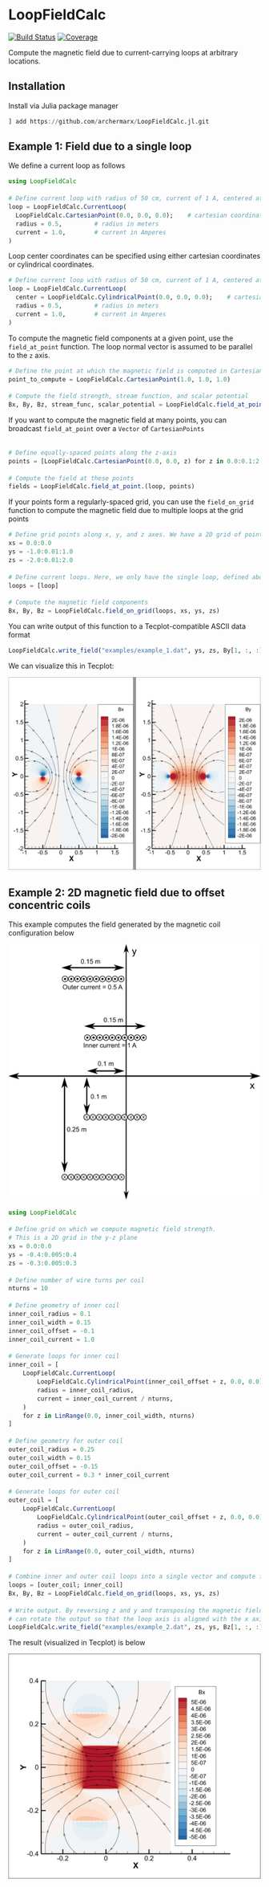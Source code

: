# LoopFieldCalc

[![Build Status](https://travis-ci.com/archermarx/LoopFieldCalc.jl.svg?branch=master)](https://travis-ci.com/archermarx/LoopFieldCalc.jl)
[![Coverage](https://codecov.io/gh/archermarx/LoopFieldCalc.jl/branch/master/graph/badge.svg)](https://codecov.io/gh/archermarx/LoopFieldCalc.jl)

Compute the magnetic field due to current-carrying loops at arbitrary locations.

## Installation
Install via Julia package manager
```julia
] add https://github.com/archermarx/LoopFieldCalc.jl.git
```

## Example 1: Field due to a single loop

We define a current loop as follows

```julia
using LoopFieldCalc

# Define current loop with radius of 50 cm, current of 1 A, centered at the origin
loop = LoopFieldCalc.CurrentLoop(
  LoopFieldCalc.CartesianPoint(0.0, 0.0, 0.0);    # cartesian coordinates of the loop center
  radius = 0.5,         # radius in meters
  current = 1.0,        # current in Amperes
)
```

Loop center coordinates can be specified using either cartesian coordinates or cylindrical coordinates.

```julia
# Define current loop with radius of 50 cm, current of 1 A, centered at the origin
loop = LoopFieldCalc.CurrentLoop(
  center = LoopFieldCalc.CylindricalPoint(0.0, 0.0, 0.0);    # cartesian coordinates of the loop center
  radius = 0.5,         # radius in meters
  current = 1.0,        # current in Amperes
)
```

To compute the magnetic field components at a given point, use the `field_at_point` function. The loop normal vector is assumed to be parallel to the `z` axis.

```julia
# Define the point at which the magnetic field is computed in Cartesian space
point_to_compute = LoopFieldCalc.CartesianPoint(1.0, 1.0, 1.0)

# Compute the field strength, stream function, and scalar potential
Bx, By, Bz, stream_func, scalar_potential = LoopFieldCalc.field_at_point(loop, point_to_compute)
```

If you want to compute the magnetic field at many points, you can broadcast `field_at_point` over a `Vector` of `CartesianPoints`

```julia

# Define equally-spaced points along the z-axis
points = [LoopFieldCalc.CartesianPoint(0.0, 0.0, z) for z in 0.0:0.1:2.0]

# Compute the field at these points
fields = LoopFieldCalc.field_at_point.(loop, points)

```

If your points form a regularly-spaced grid, you can use the `field_on_grid` function to compute the magnetic field due to multiple loops at the grid points

```julia
# Define grid points along x, y, and z axes. We have a 2D grid of points in the y-z plane.
xs = 0.0:0.0
ys = -1.0:0.01:1.0
zs = -2.0:0.01:2.0

# Define current loops. Here, we only have the single loop, defined above
loops = [loop]

# Compute the magnetic field components
Bx, By, Bz = LoopFieldCalc.field_on_grid(loops, xs, ys, zs)
```

You can write output of this function to a Tecplot-compatible ASCII data format
```julia
LoopFieldCalc.write_field("examples/example_1.dat", ys, zs, By[1, :, :], Bz[1, :, :])
```

We can visualize this in Tecplot:

![](https://github.com/archermarx/LoopFieldCalc.jl/blob/master/examples/example_1.png)


## Example 2: 2D magnetic field due to offset concentric coils

This example computes the field generated by the magnetic coil configuration below

![](https://github.com/archermarx/LoopFieldCalc.jl/blob/master/examples/example_2_setup.png)

```julia
using LoopFieldCalc

# Define grid on which we compute magnetic field strength.
# This is a 2D grid in the y-z plane
xs = 0.0:0.0
ys = -0.4:0.005:0.4
zs = -0.3:0.005:0.3

# Define number of wire turns per coil
nturns = 10

# Define geometry of inner coil
inner_coil_radius = 0.1
inner_coil_width = 0.15
inner_coil_offset = -0.1
inner_coil_current = 1.0

# Generate loops for inner coil
inner_coil = [
    LoopFieldCalc.CurrentLoop(
        LoopFieldCalc.CylindricalPoint(inner_coil_offset + z, 0.0, 0.0)
        radius = inner_coil_radius,
        current = inner_coil_current / nturns,
    )
    for z in LinRange(0.0, inner_coil_width, nturns)
]

# Define geometry for outer coil
outer_coil_radius = 0.25
outer_coil_width = 0.15
outer_coil_offset = -0.15
outer_coil_current = 0.3 * inner_coil_current

# Generate loops for outer coil
outer_coil = [
    LoopFieldCalc.CurrentLoop(
        LoopFieldCalc.CylindricalPoint(outer_coil_offset + z, 0.0, 0.0)
        radius = outer_coil_radius,
        current = outer_coil_current / nturns,
    )
    for z in LinRange(0.0, outer_coil_width, nturns)
]

# Combine inner and outer coil loops into a single vector and compute field
loops = [outer_coil; inner_coil]
Bx, By, Bz = LoopFieldCalc.field_on_grid(loops, xs, ys, zs)

# Write output. By reversing z and y and transposing the magnetic field matrices, we
# can rotate the output so that the loop axis is aligned with the x axis
LoopFieldCalc.write_field("examples/example_2.dat", zs, ys, Bz[1, :, :]', By[1, :, :]')
```

The result (visualized in Tecplot) is below

![](https://github.com/archermarx/LoopFieldCalc.jl/blob/master/examples/example_2.png)
